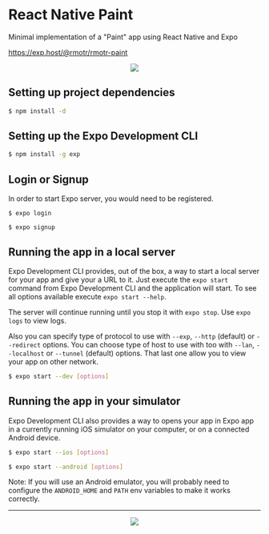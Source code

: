 # React Native Paint

Minimal implementation of a "Paint" app using React Native and Expo

https://exp.host/@rmotr/rmotr-paint

<p align="center">
  <img src="http://i.imgur.com/XzR65hx.gif">
</p>


## Setting up project dependencies

```bash
$ npm install -d
```

## Setting up the Expo Development CLI

```bash
$ npm install -g exp
```

## Login or Signup

In order to start Expo server, you would need to be registered.

```
$ expo login
```

```
$ expo signup
```

## Running the app in a local server

Expo Development CLI provides, out of the box, a way to start a local server for your app and give your a URL to it. Just execute the `expo start` command from Expo Development CLI and the application will start. To see all options available execute `expo start --help`.

The server will continue running until you stop it with `expo stop`. Use `expo logs` to view logs.

Also you can specify type of protocol to use with `--exp`, `--http` (default) or `--redirect` options. You can choose type of host to use with too with `--lan`, `--localhost` or `--tunnel` (default) options. That last one allow you to view your app on other network.

```bash
$ expo start --dev [options]
```

## Running the app in your simulator

Expo Development CLI also provides a way to opens your app in Expo app in a currently running iOS simulator on your computer, or on a connected Android device.

```bash
$ expo start --ios [options]
```

```bash
$ expo start --android [options]
```

Note: If you will use an Android emulator, you will probably need to configure the `ANDROID_HOME` and `PATH` env variables to make it works correctly.

---
<p align="center">
  <a href="https://rmotr.com" target="_blank">
    <img src="http://i.imgur.com/JEIGdC6.png">
  </a>
</p>